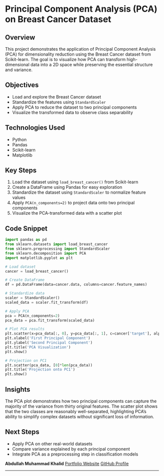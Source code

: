 # Principal Component Analysis (PCA) on Breast Cancer Dataset

## Overview

This project demonstrates the application of Principal Component Analysis (PCA) for dimensionality reduction using the Breast Cancer dataset from Scikit-learn. The goal is to visualize how PCA can transform high-dimensional data into a 2D space while preserving the essential structure and variance.

## Objectives

* Load and explore the Breast Cancer dataset
* Standardize the features using `StandardScaler`
* Apply PCA to reduce the dataset to two principal components
* Visualize the transformed data to observe class separability

## Technologies Used

* Python
* Pandas
* Scikit-learn
* Matplotlib

## Key Steps

1. Load the dataset using `load_breast_cancer()` from Scikit-learn
2. Create a DataFrame using Pandas for easy exploration
3. Standardize the dataset using `StandardScaler` to normalize feature values
4. Apply `PCA(n_components=2)` to project data onto two principal components
5. Visualize the PCA-transformed data with a scatter plot

## Code Snippet

```python
import pandas as pd
from sklearn.datasets import load_breast_cancer
from sklearn.preprocessing import StandardScaler
from sklearn.decomposition import PCA
import matplotlib.pyplot as plt

# Load dataset
cancer = load_breast_cancer()

# Create DataFrame
df = pd.DataFrame(data=cancer.data, columns=cancer.feature_names)

# Standardize data
scaler = StandardScaler()
scaled_data = scaler.fit_transform(df)

# Apply PCA
pca = PCA(n_components=2)
pca_data = pca.fit_transform(scaled_data)

# Plot PCA results
plt.scatter(x=pca_data[:, 0], y=pca_data[:, 1], c=cancer['target'], alpha=0.5)
plt.xlabel('First Principal Component')
plt.ylabel('Second Principal Component')
plt.title('PCA Visualization')
plt.show()

# Projection on PC1
plt.scatter(pca_data, [0]*len(pca_data))
plt.title('Projection onto PC1')
plt.show()
```

## Insights

The PCA plot demonstrates how two principal components can capture the majority of the variance from thirty original features. The scatter plot shows that the two classes are reasonably well-separated, highlighting PCA’s ability to simplify complex datasets without significant loss of information.

## Next Steps

* Apply PCA on other real-world datasets
* Compare variance explained by each principal component
* Integrate PCA as a preprocessing step in classification models



**Abdullah Muhammad Khalid**
[Portfolio Website](https://abdullahkhalid.vercel.app/)
[GitHub Profile](https://github.com/abdullahkhvlid)

---

